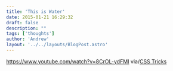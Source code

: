 ```yaml
---
title: 'This is Water'
date: 2015-01-21 16:29:32
draft: false
description: ""
tags: ['thoughts']
author: 'Andrew'
layout: '../../layouts/BlogPost.astro'
---
```


https://www.youtube.com/watch?v=8CrOL-ydFMI via/[CSS Tricks](http://css-tricks.com/web-devvy-ways-practice-gratitude-empathy/)
